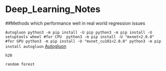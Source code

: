 # Deep_Learning_Notes
##Methods which performance well in real world regression issues

`
Autogluon
python3 -m pip install -U pip
python3 -m pip install -U setuptools wheel
#for CPU 
python3 -m pip install -U "mxnet<2.0.0"
#for GPU
python3 -m pip install -U "mxnet_cu101<2.0.0"
python3 -m pip install autogluon
`
[Autogluon](https://github.com/awslabs/autogluon)


`h20`

`random forest`
